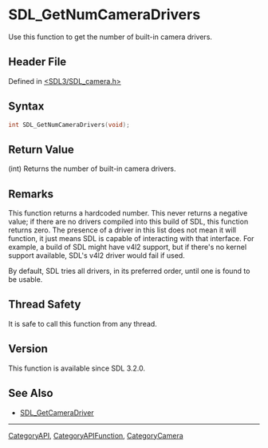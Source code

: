 # SDL_GetNumCameraDrivers

Use this function to get the number of built-in camera drivers.

## Header File

Defined in [<SDL3/SDL_camera.h>](https://github.com/libsdl-org/SDL/blob/main/include/SDL3/SDL_camera.h)

## Syntax

```c
int SDL_GetNumCameraDrivers(void);
```

## Return Value

(int) Returns the number of built-in camera drivers.

## Remarks

This function returns a hardcoded number. This never returns a negative
value; if there are no drivers compiled into this build of SDL, this
function returns zero. The presence of a driver in this list does not mean
it will function, it just means SDL is capable of interacting with that
interface. For example, a build of SDL might have v4l2 support, but if
there's no kernel support available, SDL's v4l2 driver would fail if used.

By default, SDL tries all drivers, in its preferred order, until one is
found to be usable.

## Thread Safety

It is safe to call this function from any thread.

## Version

This function is available since SDL 3.2.0.

## See Also

- [SDL_GetCameraDriver](SDL_GetCameraDriver)

----
[CategoryAPI](CategoryAPI), [CategoryAPIFunction](CategoryAPIFunction), [CategoryCamera](CategoryCamera)

